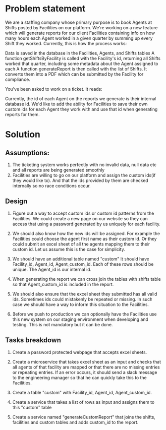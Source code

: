 # Problem statement

We are a staffing company whose primary purpose is to book Agents at Shifts posted by Facilities on our platform. We're working on a new feature which will generate reports for our client Facilities containing info on how many hours each Agent worked in a given quarter by summing up every Shift they worked. Currently, this is how the process works:

Data is saved in the database in the Facilities, Agents, and Shifts tables
A function getShiftsByFacility is called with the Facility's id, returning all Shifts worked that quarter, including some metadata about the Agent assigned to each
A function generateReport is then called with the list of Shifts. It converts them into a PDF which can be submitted by the Facility for compliance.


You've been asked to work on a ticket. It reads:

Currently, the id of each Agent on the reports we generate is their internal database id. We'd like to add the ability for Facilities to save their own custom ids for each Agent they work with and use that id when generating reports for them.


# Solution

## Assumptions:

1. The ticketing system works perfectly with no invalid data, null data etc and all reports are being generated smoothly
2. Facilities are willing to go on our platform and assign the custom ids(if they would like to). And that the ids provided by them are checked internally so no race conditions occur.


## Design

1. Figure out a way to accept custom ids or custom id patterns from the Facilities. We could create a new page on our website so they can access that using a password generated by us uniquely for each facility.

2. We should also know how the new ids will be assigned. For example the Facilities could choose the agent first name as their custom id. Or they could submit an excel sheet of all the agents mapping them to their custom id. Let us assume this is the case for simplicity.

3. We should have an additional table named "custom"
It should have Facility_id, Agent_id, Agent_custom_id. Each of these rows should be unique. The Agent_id is our internal id.

4. When generating the report we can cross join the tables with shifts table so that Agent_custom_id is included in the report.

5. We should also ensure that the excel sheet they submitted has all valid ids. Sometimes ids could mistakenly be repeated or missing. In such case we should have a way to inform this situation to the Facilities.

6. Before we push to production we can optionally have the Facilities use this new system on our staging environment when developing and testing. This is not mandatory but it can be done.


## Tasks breakdown

1. Create a password protected webpage that accepts excel sheets.

2. Create a microservice that takes excel sheet as an input and checks that all agents of that facility are mapped or that there are no missing entries or repeating entries. If an error occurs, it should send a slack message to the engineering manager so that he can quickly take this to the Facilities.

3. Create a table "custom" with Facility_id, Agent_id, Agent_custom_id.

4. Create a service that takes a list of rows as input and assigns them to this "custom" table

5. Create a service named "generateCustomReport" that joins the shifts, facilities and custom tables and adds custom_id to the report.
